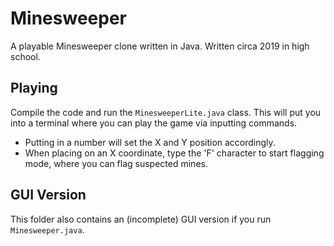 # Minesweeper
A playable Minesweeper clone written in Java. Written circa 2019 in high school. 

## Playing
Compile the code and run the `MinesweeperLite.java` class. This will put you into a terminal where you can play the game via inputting commands.
- Putting in a number will set the X and Y position accordingly.
- When placing on an X coordinate, type the 'F' character to start flagging mode, where you can flag suspected mines.

## GUI Version
This folder also contains an (incomplete) GUI version if you run `Minesweeper.java`.
